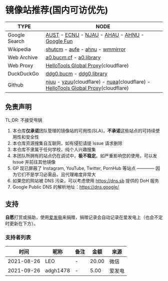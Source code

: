 # 镜像站推荐(国内可访优先)

| TYPE          | NODE                                                                                                                                                                                                  |
| ------------- | ----------------------------------------------------------------------------------------------------------------------------------------------------------------------------------------------------- |
| Google Search | [AUST](https://search.aust.cf) - [ECNU](https://search.ecnu.cf) - [NJAU](https://search.njau.cf) - [AHAU](https://search.ahau.cf) - [AHNU](https://search.ahnu.cf) - [Google Fun](https://googe.fun/) |
| Wikipedia     | [shutcm](https://www.wikipedia.shutcm.cf) - [aufe](https://www.wikipedia.aufe.cf) - [ahnu](https://www.wikipedia.ahnu.cf) - [wmmirror](https://zh.wikipedia.wmmirror.org/wiki)                        |
| Web Archive   | [a0.bucm.cf](https://a0.bucm.cf) - [a0.library](https://a0.library.edu.eu.org)                                                                                                                        |
| Web Proxy     | [HelloTools Global Proxy](https://hellotools.eu.org/)(cloudflare)                                                                                                                                     |
| DuckDuckGo    | [ddg0.bucm](https://ddg0.bucm.cf) - [ddg0.library](https://ddg0.library.edu.eu.org)                                                                                                                   |
| Github        | [njuu](https://hub.njuu.cf) - [yzuu](https://hub.yzuu.cf)(cloudflare) - [nuaa](https://hub.nuaa.cf)(cloudflare) - [HelloTools Global Proxy](https://hellotools.eu.org/github.com)(cloudflare)         |

## 免责声明

TL;DR: 不接受甩锅

1. 本仓库**仅承诺**团队管理的镜像站的可用性(SLA)，**不承诺**这些站点的可持续使用性和安全性
2. 本仓库资源搜集自互联网，如有侵犯请提 Issue 请求删除
3. 本仓库不隶属于任何学校，纯个人兴趣搜集
4. 本团队所拥有的站点仍在调试中，**极不稳定**。如严重影响您的使用，可以发 Issue 并前往其他镜像
5. GP 现已屏蔽了 Instagram, YouTube, Twitter, PornHub 等站点 ———— 因为它们不是学习必需品，且代理难度非常大
6. 如果您的网站被 DNS 污染，可以考虑使用 <https://dns.sb> 提供的 DoH 服务
7. Google Public DNS 的解析地址：<https://dns.google/>

## 支持

**自愿**打赏或捐助，使用[爱发电](https://afdian.net/a/xiaozhu2021)来捐赠，捐赠记录会自动记录在爱发电上（也会不定时更新在下方）。

### 支持者列表

| 时间       | 昵称     | 备注 | 金额  | 來源   |
| ---------- | -------- | ---- | ----- | ------ |
| 2021-08-26 | LEO      | -    | 20.00 | 微信   |
| 2021-09-26 | adgh1478 | -    | 5.00  | 爱发电 |
